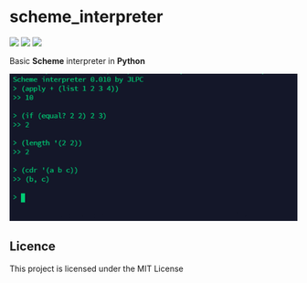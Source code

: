 # scheme_interpreter

<a href="https://www.linkedin.com/in/jose-luis-cardenas-54366983"><img src="https://img.shields.io/badge/LinkedIn-0077B5?style=for-the-badge&logo=linkedin&logoColor=white" /></a>    <a href="https://leetcode.com/user6694X/"><img src="https://img.shields.io/badge/-LeetCode-FFA116?style=for-the-badge&logo=LeetCode&logoColor=black" /></a>     <a href="mailto:jluispcardenas@gmail.com"><img src="https://img.shields.io/badge/Gmail-D14836?style=for-the-badge&logo=gmail&logoColor=white"></a>


Basic **Scheme** interpreter in **Python**

![Screen](https://raw.githubusercontent.com/jluispcardenas/scheme_interpreter/master/ss.png)


## Licence

This project is licensed under the MIT License

